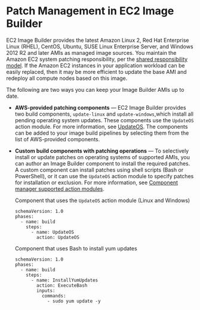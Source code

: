 # Patch Management in EC2 Image Builder<a name="vulnerability-analysis-and-management"></a>

EC2 Image Builder provides the latest Amazon Linux 2, Red Hat Enterprise Linux \(RHEL\), CentOS, Ubuntu, SUSE Linux Enterprise Server, and Windows 2012 R2 and later AMIs as managed image sources\. You maintain the Amazon EC2 system patching responsibility, per the [shared responsibility model](http://aws.amazon.com/compliance/shared-responsibility-model/)\. If the Amazon EC2 instances in your application workload can be easily replaced, then it may be more efficient to update the base AMI and redeploy all compute nodes based on this image\. 

The following are two ways you can keep your Image Builder AMIs up to date\.
+ **AWS\-provided patching components** — EC2 Image Builder provides two build components, `update-linux` and `update-windows`,which install all pending operating system updates\. These components use the `UpdateOS` action module\. For more information, see [UpdateOS](image-builder-action-modules.md#image-builder-action-modules-updateos)\. The components can be added to your image build pipelines by selecting them from the list of AWS\-provided components\.
+ **Custom build components with patching operations** — To selectively install or update patches on operating systems of supported AMIs, you can author an Image Builder component to install the required patches\. A custom component can install patches using shell scripts \(Bash or PowerShell\), or it can use the `UpdateOS` action module to specify patches for installation or exclusion\. For more information, see [Component manager supported action modules](image-builder-action-modules.md)\.

  Component that uses the `UpdateOS` action module \(Linux and Windows\)

  ```
  schemaVersion: 1.0
  phases:
    - name: build
      steps:
        - name: UpdateOS
          action: UpdateOS
  ```

  Component that uses Bash to install yum updates

  ```
  schemaVersion: 1.0
  phases:
    - name: build
      steps:
        - name: InstallYumUpdates
          action: ExecuteBash
          inputs:
            commands:
              - sudo yum update -y
  ```
